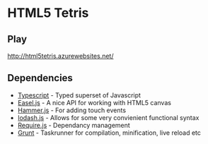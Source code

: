 # HTML5 Tetris


## Play

http://html5tetris.azurewebsites.net/ 

## Dependencies

* [Typescript](http://www.typescriptlang.org/) - Typed superset of Javascript 
* [Easel.js](http://www.createjs.com/#!/EaselJS)   - A nice API for working with HTML5 canvas 
* [Hammer.js](http://eightmedia.github.io/hammer.js/)  - For adding touch events  
* [lodash.js](http://lodash.com/)  - Allows for some very convienient functional syntax 
* [Require.js](http://requirejs.org/) - Dependancy management 
* [Grunt](http://gruntjs.com/)     - Taskrunner for compilation, minification, live reload etc 
 

